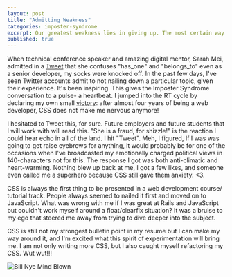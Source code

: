 ```yaml
---
layout: post
title: "Admitting Weakness"
categories: imposter-syndrome
excerpt: Our greatest weakness lies in giving up. The most certain way to succeed is always to try just one more time.  -Thomas A. Edison
published: true
---
```


When technical conference speaker and amazing digital mentor, Sarah Mei,
admitted in a [Tweet](https://twitter.com/sarahmei/status/835927143833985024)
that she confuses "has_one" and "belongs_to" even as a senior developer, my socks
were knocked off.  In the past few days, I've seen Twitter accounts admit to not
nailing down a particular topic, given their experience.  It's been inspiring.
This gives the Imposter Syndrome conversation to a pulse- a heartbeat.  I jumped
into the RT cycle by declaring my own small
[victory](https://twitter.com/sarahmei/status/835927143833985024): after almost
four years of being a web developer, CSS does not make me nervous anymore!

I hesitated to Tweet this, for sure. Future employers and future students that I
will work with will read this.  "She is a fraud, for shizzle!" is the reaction
I could hear echo in all of the land.  I hit "Tweet".  Meh, I figured, If I was
was going to get raise eyebrows for anything, it would probably be for one of
the occasions when I've broadcasted my emotionally charged political views in
140-characters not for this.  The response I got was both anti-climatic and
heart-warming.  Nothing blew up back at me, I got a few likes, and someone even
called me a superhero because CSS still gave them anxiety. <3.

CSS is always the first thing to be presented in a web development course/
tutorial track.  People always seemed to nailed it first and moved on to
JavaScript.  What was wrong with me if I was great at Rails and JavaScript but
couldn't work myself around a float/clearfix situation?  It was a bruise to my
ego that steered me away from trying to dive deeper into the subject.

CSS is still not my strongest bulletin point in my resume but I can make my way
around it, and I'm excited what this spirit of experimentation will bring me.
I am not only writing more CSS, but I also caught myself refactoring  my CSS.
Wut wut!!!

![Bill Nye Mind Blown](http://nerdist.com/wp-content/uploads/2015/07/NyeKickstarter_FEAT.png)
